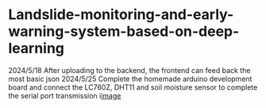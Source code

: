# Landslide-monitoring-and-early-warning-system-based-on-deep-learning
2024/5/18 After uploading to the backend, the frontend can feed back the most basic json
2024/5/25 Complete the homemade arduino development board and connect the LC760Z, DHT11 and soil moisture sensor to complete the serial port transmission
i[image](https://github.com/Sadcato/Landslide-monitoring-and-early-warning-system-based-on-deep-learning/blob/main/img/WechatIMG1.jpg)

